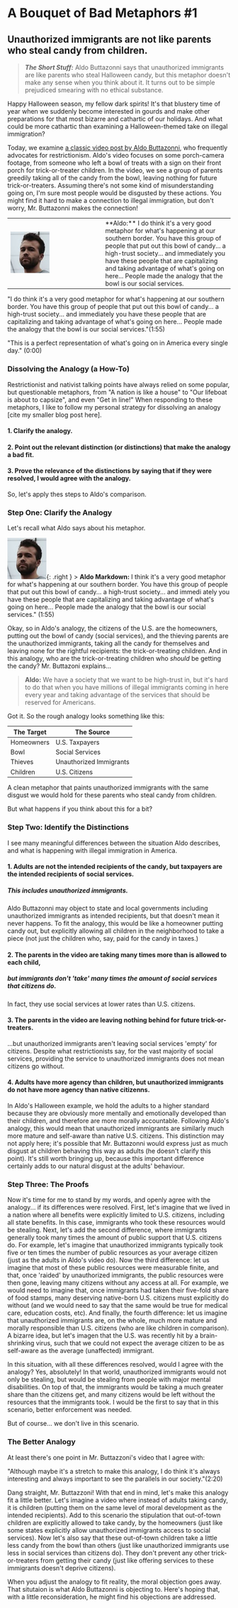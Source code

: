 # A Bouquet of Bad Metaphors #1
## Unauthorized immigrants are not like parents who steal candy from children.

>**_The Short Stuff:_** Aldo Buttazonni says that unauthorized immigrants are like parents who steal Halloween candy, but this metaphor doesn't make any sense when you think about it. It turns out to be simple prejudiced smearing
> with no ethical substance.

Happy Halloween season, my fellow dark spirits! It's that blustery time of year when we suddenly become interested in gourds and make other preparations for that most bizarre and cathartic of our holidays.
And what could be more cathartic than examining a Halloween-themed take on illegal immigration? 

Today, we examine [a classic video post by Aldo Buttazonni](https://www.youtube.com/watch?v=5JLs801zAEI), who frequently advocates for restrictionism. Aldo's video focuses on some porch-camera footage, from someone who left a bowl of treats with a sign on their front porch for trick-or-treater children. In the video, we see a group of parents greedily taking all of the candy from
the bowl, leaving nothing for future trick-or-treaters. Assuming there's not some kind of misunderstanding going on, I'm sure most people would be disgusted by these actions. 
You might find it hard to 
make a connection to illegal immigration, but don't worry, Mr. Buttazonni makes the connection!

<table>
  <tr>
    <td style="width: 200px;"> <img src="/assets/img/headshots/AldoButtazonni.png" alt="Aldo Buttazonni">
    </td>
    <td>
       **Aldo:** I do think it's a very good metaphor for what's happening at our southern border. You have this group of people that put out this bowl of candy... a high-trust society... and immediately you
      have these people that are capitalizing and taking advantage of what's going on here... People made the analogy that the bowl is our social services. 
    </td>
  </tr>
</table>

"I do think it's a very good metaphor for what's happening at our southern border. You have this group of people that put out this bowl of candy... a high-trust society... and immediately you
      have these people that are capitalizing and taking advantage of what's going on here... People made the analogy that the bowl is our social services."(1:55)

"This is a perfect representation of what's going on in America every single day." (0:00)

### Dissolving the Analogy (a How-To)

Restrictionist and nativist talking points have always relied on some popular, but questionable metaphors, from "A nation is like a house" to "Our lifeboat is about to capsize", and even "Get in line!" When responding to these metaphors, I like to follow my personal strategy for dissolving an analogy [cite my smaller blog post here].

#### 1. Clarify the analogy.
#### 2. Point out the relevant distinction (or distinctions) that make the analogy a bad fit.
#### 3. Prove the relevance of the distinctions by saying that if they were resolved, I would agree with the analogy.

So, let's apply thes steps to Aldo's comparison.

### Step One: Clarify the Analogy

Let's recall what Aldo says about his metaphor.

![image alt](/assets/img/headshots/AldoButtazonni.png){: .right } > **Aldo Markdown:** I  think it's a very good metaphor for what's happening at our southern border. You have this group of people that put out this bowl of candy... a high-trust society... and immedi ately you have these people that are capitalizing and taking advantage of what's going on here... People made the analogy that the bowl is our social services."  (1:55)

Okay, so in Aldo's analogy, the citizens of the U.S. are the homeowners, putting out the bowl of candy (social services), and the thieving parents are the unauthorized immigrants, taking all the candy for
themselves and leaving none for the rightful recipients: the trick-or-treating children. And in this analogy, who are the trick-or-treating children who *should* be getting the candy? 
Mr. Buttazoni explains...

> **Aldo:** We have a society that we want to be high-trust in, but it's hard to do that when you have millions of illegal immigrants coming in here every year
> and taking advantage of the services that should be reserved for Americans.

Got it. So the rough analogy looks something like this:

  | The Target  | The Source  |
  | ----------- | ----------- |
  | Homeowners  | U.S. Taxpayers|
  | Bowl   | Social Services        |
  | Thieves | Unauthorized Immigrants |
  | Children | U.S. Citizens |

A clean metaphor that paints unauthorized immigrants with the same disgust we would hold for these parents who steal candy from children. 

But what happens if you think about this for a bit?

### Step Two: Identify the Distinctions

I see many meaningful differences between the situation Aldo describes, and what is happening with illegal immigration in America.

#### 1. Adults are not the intended recipients of the candy, but taxpayers are the intended recipients of social services.
##### This includes unauthorized immigrants.

Aldo Buttazonni may object to state and local governments including unauthorized immigrants
as intended recipients, but that doesn't mean it never happens. To fit the analogy, this would be like a homeowner
putting candy out, but explicitly allowing all children in the neighborhood to take a piece (not just the children who, say, paid
for the candy in taxes.)

#### 2. The parents in the video are taking many times more than is allowed to each child,
##### but immigrants don't 'take' many times the amount of social services that citizens do.

In fact, they use social services at lower rates than U.S. citizens.

#### 3. The parents in the video are leaving nothing behind for future trick-or-treaters.

...but unauthorized immigrants aren't leaving social services 'empty' for citizens. Despite what restrictionists say,
for the vast majority of social services, providing the service to unauthorized immigrants does not mean citizens go without.


#### 4. Adults have more agency than children, but unauthorized immigrants do not have more agency than native citizenns.

In Aldo's Halloween example, we hold the adults to a higher standard because they are obviously more mentally and emotionally developed than their children, and therefore are more morally accountable. Following Aldo's analogy, this would mean that unauthorized immigrants are similarly much more mature and self-aware than native U.S. citizens.  This distinction may not apply here; it's possible that Mr. Buttazonni would express just as much disgust at children behaving this way as adults (he doesn't clarify this point). It's still worth bringing up, because this important difference certainly adds to our natural disgust at the adults' behaviour.


### Step Three: The Proofs

Now it's time for me to stand by my words, and openly agree with the analogy... if its differences were resolved.
First, let's imagine that we lived in a nation where all benefits were explicitly limited to U.S. citizens, including all state benefits.
In this case, immigrants who took these resources would be stealing.
Next, let's add the second difference, where immigrants generally took many times the amount of public support that U.S. citizens do. For example, let's imagine that
unauthorized immigrants typically took five or ten times the number of public resources as your average citizen (just as the adults in Aldo's video do).
Now the third difference: let us imagine that most of these public resources were measurable finite, and that, once 'raided' by unauthorized immigrants, the public 
resources were then gone, leaving many citizens without any access at all. For example, we would need to imagine that, once immigrants had taken their five-fold share of
food stamps, many deserving native-born U.S. citizens must explicitly do without (and we would need to say that the same would be true for medical care, education costs, etc).
And finally, the fourth difference: let us imagine that unauthorized immigrants are, on the whole, much more mature and morally responsible than U.S. citizens (who are like children
in comparison). A bizarre idea, but let's imagen that the U.S. was recently hit by a brain-shrinking virus, such that we could not expect the average citizen
to be as self-aware as the average (unaffected) immigrant.

In this situation, with all these differences resolved, would I agree with the analogy? Yes, absolutely! In that world, unauthorized immigrants
would not only be stealing, but would be stealing from people with major mental disabilities. On top of that, the immigrants would be taking
a much greater share than the citizens get, and many citizens would be left without the resources that the immigrants took. I would be the first to say that in this
scenario, better enforcement was needed.

But of course... we don't live in this scenario.

### The Better Analogy

At least there's one point in Mr. Buttazzoni's video that I agree with:

"Although maybe it's a stretch to make this analogy, I do think it's always interesting and always important to see the parallels in our society."(2:20)

Dang straight, Mr. Buttazzoni! With that end in mind, let's make this analogy fit a little better. Let's imagine a video where instead of adults taking candy, it is children (putting them on the same level of moral
development as the intended recipients). Add to this scenario the stipulation that out-of-town children are explicitly allowed to take candy, by the homeowners (just like
some states explicitly allow unauthorized immigrants access to social services). Now let's also say that these out-of-town children take a little less candy from the bowl than others (just like unauthorized immigrants use less in social services than citizens do).
They don't prevent any other trick-or-treaters from getting their candy (just like offering services to these immigrants
doesn't deprive citizens). 

When you adjust the analogy to fit reality, the moral objection goes away. That situtaion is what Aldo Buttazonni is objecting to.
Here's hoping that, with a little reconsideration, he might find his objections are addressed.

[^good_analogy]:Buttazzoni, Aldo, director. This Parent Is NOT a Role Model. Youtube, 3 Nov. 2023,  Aldo Buttazzoni. (add timestamps)
